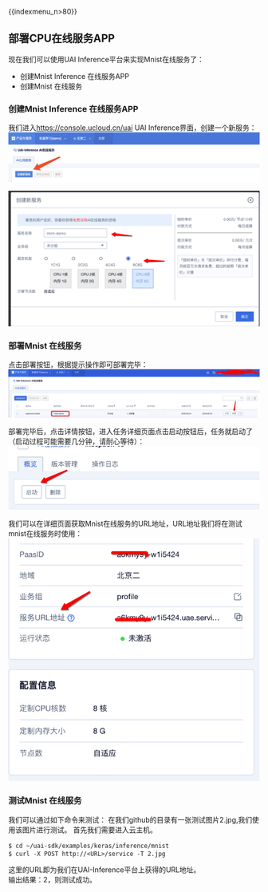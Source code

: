 {{indexmenu_n>80}}

## 部署CPU在线服务APP

现在我们可以使用UAI Inference平台来实现Mnist在线服务了：

  - 创建Mnist Inference 在线服务APP
  - 创建Mnist 在线服务

### 创建Mnist Inference 在线服务APP

我们进入<https://console.ucloud.cn/uai> UAI Inference界面，创建一个新服务：  
![](/images/tutorial/tf-mnist/创建ai服务.png)

![](/images/tutorial/tf-mnist/创建ai服务2.png)

### 部署Mnist 在线服务

点击部署按钮，根据提示操作即可部署完毕：  
![](/images/tutorial/tf-mnist/部署.png)

部署完毕后，点击详情按钮，进入任务详细页面点击启动按钮后，任务就启动了（启动过程可能需要几分钟，请耐心等待）：  
![](/images/tutorial/tf-mnist/启动.png)

我们可以在详细页面获取Mnist在线服务的URL地址，URL地址我们将在测试mnist在线服务时使用：  
![](/images/tutorial/tf-mnist/地址.png)

### 测试Mnist 在线服务

我们可以通过如下命令来测试： 在我们github的目录有一张测试图片2.jpg,我们使用该图片进行测试。 首先我们需要进入云主机。

    $ cd ~/uai-sdk/examples/keras/inference/mnist
    $ curl -X POST http://<URL>/service -T 2.jpg

这里的URL即为我们在UAI-Inference平台上获得的URL地址。  
输出结果：2，则测试成功。
